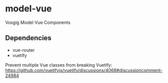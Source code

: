 # model-vue
Voxgig Model Vue Components


## Dependencies

* vue-router
* vuetify



Prevent multiple Vue classes from breaking Vuetify:
https://github.com/vuetifyjs/vuetify/discussions/4068#discussioncomment-24984

